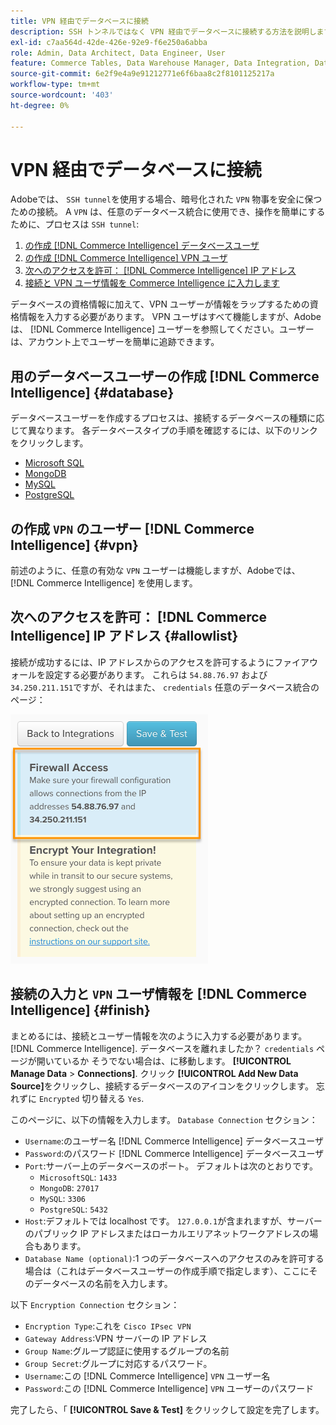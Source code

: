 ```yaml
---
title: VPN 経由でデータベースに接続
description: SSH トンネルではなく VPN 経由でデータベースに接続する方法を説明します。
exl-id: c7aa564d-42de-426e-92e9-f6e250a6abba
role: Admin, Data Architect, Data Engineer, User
feature: Commerce Tables, Data Warehouse Manager, Data Integration, Data Import/Export
source-git-commit: 6e2f9e4a9e91212771e6f6baa8c2f8101125217a
workflow-type: tm+mt
source-wordcount: '403'
ht-degree: 0%

---
```


# VPN 経由でデータベースに接続

Adobeでは、 `SSH tunnel`を使用する場合、暗号化された `VPN` 物事を安全に保つための接続。 A `VPN` は、任意のデータベース統合に使用でき、操作を簡単にするために、プロセスは `SSH tunnel`:

1. [の作成 [!DNL Commerce Intelligence] データベースユーザ](#database)
1. [の作成 [!DNL Commerce Intelligence] VPN ユーザ](#vpn)
1. [次へのアクセスを許可： [!DNL Commerce Intelligence] IP アドレス](#allowlist)
1. [接続と VPN ユーザ情報を Commerce Intelligence に入力します](#finish)

データベースの資格情報に加えて、VPN ユーザーが情報をラップするための資格情報を入力する必要があります。 VPN ユーザはすべて機能しますが、Adobeは、 [!DNL Commerce Intelligence] ユーザーを参照してください。ユーザーは、アカウント上でユーザーを簡単に追跡できます。

## 用のデータベースユーザーの作成 [!DNL Commerce Intelligence] {#database}

データベースユーザーを作成するプロセスは、接続するデータベースの種類に応じて異なります。 各データベースタイプの手順を確認するには、以下のリンクをクリックします。

* [Microsoft SQL](../integrations/microsoft-sql-server.md)
* [MongoDB](../integrations/databases-via-a-vpn.md)
* [MySQL](../integrations/mysql-via-a-direct-connection.md)
* [PostgreSQL](../integrations/postgresql.md)

## の作成 `VPN` のユーザー [!DNL Commerce Intelligence] {#vpn}

前述のように、任意の有効な `VPN` ユーザーは機能しますが、Adobeでは、 [!DNL Commerce Intelligence] を使用します。

## 次へのアクセスを許可： [!DNL Commerce Intelligence] IP アドレス {#allowlist}

接続が成功するには、IP アドレスからのアクセスを許可するようにファイアウォールを設定する必要があります。 これらは `54.88.76.97` および `34.250.211.151`ですが、それはまた、 `credentials` 任意のデータベース統合のページ：

![MBI_Allow_Access_IPs.png](../../../assets/MBI_allow_access_IPs.png)

## 接続の入力と `VPN` ユーザ情報を [!DNL Commerce Intelligence] {#finish}

まとめるには、接続とユーザー情報を次のように入力する必要があります。 [!DNL Commerce Intelligence]. データベースを離れましたか？ `credentials` ページが開いているか そうでない場合は、に移動します。 **[!UICONTROL Manage Data** > **Connections]**. クリック **[!UICONTROL Add New Data Source]**&#x200B;をクリックし、接続するデータベースのアイコンをクリックします。 忘れずに `Encrypted` 切り替える `Yes`.

このページに、以下の情報を入力します。 `Database Connection` セクション：

* `Username`:のユーザー名 [!DNL Commerce Intelligence] データベースユーザ
* `Password`:のパスワード [!DNL Commerce Intelligence] データベースユーザ
* `Port`:サーバー上のデータベースのポート。 デフォルトは次のとおりです。
   * `MicrosoftSQL`: `1433`
   * `MongoDB`: `27017`
   * `MySQL`: `3306`
   * `PostgreSQL`: `5432`
* `Host`:デフォルトでは localhost です。 `127.0.0.1`が含まれますが、サーバーのパブリック IP アドレスまたはローカルエリアネットワークアドレスの場合もあります。
* `Database Name (optional)`:1 つのデータベースへのアクセスのみを許可する場合は（これはデータベースユーザーの作成手順で指定します）、ここにそのデータベースの名前を入力します。

以下 `Encryption Connection` セクション：

* `Encryption Type`:これを `Cisco IPsec VPN`
* `Gateway Address`:VPN サーバーの IP アドレス
* `Group Name`:グループ認証に使用するグループの名前
* `Group Secret`:グループに対応するパスワード。
* `Username`:この [!DNL Commerce Intelligence] `VPN` ユーザー名
* `Password`:この [!DNL Commerce Intelligence] `VPN` ユーザーのパスワード

完了したら、「 **[!UICONTROL Save & Test]** をクリックして設定を完了します。
